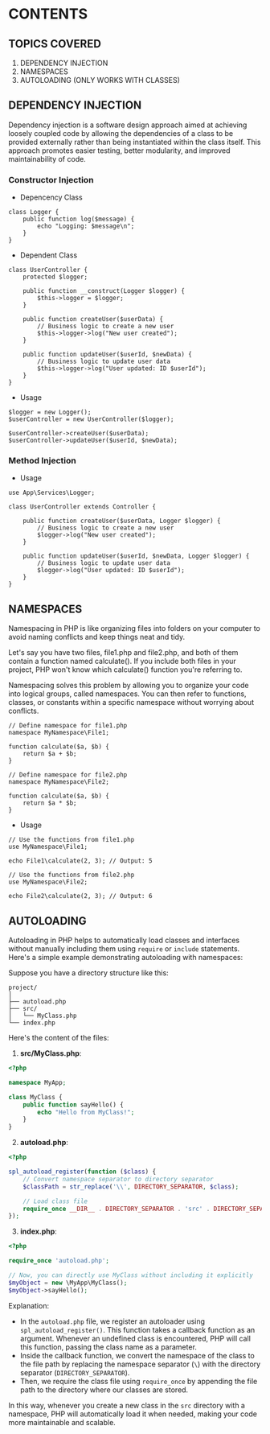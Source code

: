 # CONTENTS

## TOPICS COVERED
1. DEPENDENCY INJECTION
2. NAMESPACES
3. AUTOLOADING (ONLY WORKS WITH CLASSES)


## DEPENDENCY INJECTION
Dependency injection is a software design approach aimed at achieving loosely coupled code by allowing the dependencies of a class to be provided externally rather than being instantiated within the class itself. This approach promotes easier testing, better modularity, and improved maintainability of code.

### Constructor Injection
- Depencency Class
```
class Logger {
    public function log($message) {
        echo "Logging: $message\n";
    }
}
```
- Dependent Class
```
class UserController {
    protected $logger;

    public function __construct(Logger $logger) {
        $this->logger = $logger;
    }

    public function createUser($userData) {
        // Business logic to create a new user
        $this->logger->log("New user created");
    }

    public function updateUser($userId, $newData) {
        // Business logic to update user data
        $this->logger->log("User updated: ID $userId");
    }
}
```
- Usage
```
$logger = new Logger();
$userController = new UserController($logger);

$userController->createUser($userData);
$userController->updateUser($userId, $newData);
```
### Method Injection
- Usage
```
use App\Services\Logger;

class UserController extends Controller {

    public function createUser($userData, Logger $logger) {
        // Business logic to create a new user
        $logger->log("New user created");
    }

    public function updateUser($userId, $newData, Logger $logger) {
        // Business logic to update user data
        $logger->log("User updated: ID $userId");
    }
}
```

## NAMESPACES
Namespacing in PHP is like organizing files into folders on your computer to avoid naming conflicts and keep things neat and tidy.

Let's say you have two files, file1.php and file2.php, and both of them contain a function named calculate(). If you include both files in your project, PHP won't know which calculate() function you're referring to.

Namespacing solves this problem by allowing you to organize your code into logical groups, called namespaces. You can then refer to functions, classes, or constants within a specific namespace without worrying about conflicts.

```
// Define namespace for file1.php
namespace MyNamespace\File1;

function calculate($a, $b) {
    return $a + $b;
}
```

```
// Define namespace for file2.php
namespace MyNamespace\File2;

function calculate($a, $b) {
    return $a * $b;
}
```

- Usage
```
// Use the functions from file1.php
use MyNamespace\File1;

echo File1\calculate(2, 3); // Output: 5

// Use the functions from file2.php
use MyNamespace\File2;

echo File2\calculate(2, 3); // Output: 6
```

## AUTOLOADING
Autoloading in PHP helps to automatically load classes and interfaces without manually including them using `require` or `include` statements. Here's a simple example demonstrating autoloading with namespaces:

Suppose you have a directory structure like this:

```
project/
│
├── autoload.php
├── src/
│   └── MyClass.php
└── index.php
```

Here's the content of the files:

1. **src/MyClass.php**:

```php
<?php

namespace MyApp;

class MyClass {
    public function sayHello() {
        echo "Hello from MyClass!";
    }
}
```

2. **autoload.php**:

```php
<?php

spl_autoload_register(function ($class) {
    // Convert namespace separator to directory separator
    $classPath = str_replace('\\', DIRECTORY_SEPARATOR, $class);

    // Load class file
    require_once __DIR__ . DIRECTORY_SEPARATOR . 'src' . DIRECTORY_SEPARATOR . $classPath . '.php';
});
```

3. **index.php**:

```php
<?php

require_once 'autoload.php';

// Now, you can directly use MyClass without including it explicitly
$myObject = new \MyApp\MyClass();
$myObject->sayHello();
```

Explanation:

- In the `autoload.php` file, we register an autoloader using `spl_autoload_register()`. This function takes a callback function as an argument. Whenever an undefined class is encountered, PHP will call this function, passing the class name as a parameter.
- Inside the callback function, we convert the namespace of the class to the file path by replacing the namespace separator (`\`) with the directory separator (`DIRECTORY_SEPARATOR`).
- Then, we require the class file using `require_once` by appending the file path to the directory where our classes are stored.

In this way, whenever you create a new class in the `src` directory with a namespace, PHP will automatically load it when needed, making your code more maintainable and scalable.